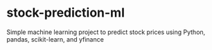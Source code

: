 # stock-prediction-ml
Simple machine learning project to predict stock prices using Python, pandas, scikit-learn, and yfinance
